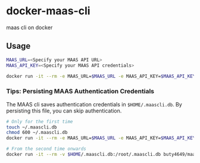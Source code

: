 # docker-maas-cli
maas cli on docker

## Usage

```bash
MAAS_URL=<Specify your MAAS API URL>
MAAS_API_KEY=<Specify your MAAS API credentials>

docker run -it --rm -e MAAS_URL=$MAAS_URL -e MAAS_API_KEY=$MAAS_API_KEY buty4649/maas-cli:3.3-jammy
```

### Tips: Persisting MAAS Authentication Credentials

The MAAS cli saves authentication credentials in `$HOME/.maascli.db`. By persisting this file, you can skip authentication.

```bash
# Only for the first time
touch ~/.maascli.db
chmod 600 ~/.maascli.db
docker run -it --rm -e MAAS_URL=$MAAS_URL -e MAAS_API_KEY=$MAAS_API_KEY -v $HOME/.maascli.db:/root/.maascli.db buty4649/maas-cli:3.3-jammy

# From the second time onwards
docker run -it --rm -v $HOME/.maascli.db:/root/.maascli.db buty4649/maas-cli:3.3-jammy
```
